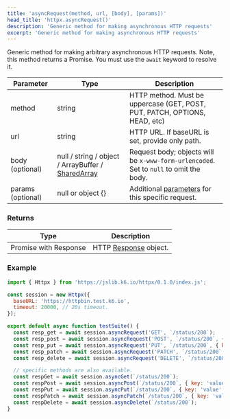 ```yaml
---
title: 'asyncRequest(method, url, [body], [params])'
head_title: 'httpx.asyncRequest()'
description: 'Generic method for making asynchronous HTTP requests'
excerpt: 'Generic method for making asynchronous HTTP requests'
---
```


Generic method for making arbitrary asynchronous HTTP requests. 
Note, this method returns a Promise. You must use the `await` keyword to resolve it. 

| Parameter         | Type                                                                                      | Description                                                                                 |
|-------------------|-------------------------------------------------------------------------------------------|---------------------------------------------------------------------------------------------|
| method            | string                                                                                    | HTTP method. Must be uppercase (GET, POST, PUT, PATCH, OPTIONS, HEAD, etc) |
| url               | string                                                                                    | HTTP URL. If baseURL is set, provide only path.                                             |
| body (optional)   | null / string / object / ArrayBuffer / [SharedArray](/javascript-api/k6-data/sharedarray) | Request body; objects will be `x-www-form-urlencoded`. Set to `null` to omit the body.      |
| params (optional) | null or object {}                                                                         | Additional [parameters](/javascript-api/k6-http/params) for this specific request.          |


### Returns

| Type                  | Description                                                |
|-----------------------|------------------------------------------------------------|
| Promise with Response | HTTP [Response](/javascript-api/k6-http/response) object.  |


### Example

<CodeGroup labels={[]}>

```javascript
import { Httpx } from 'https://jslib.k6.io/httpx/0.1.0/index.js';

const session = new Httpx({
  baseURL: 'https://httpbin.test.k6.io',
  timeout: 20000, // 20s timeout.
});

export default async function testSuite() {
  const resp_get = await session.asyncRequest('GET', `/status/200`);
  const resp_post = await session.asyncRequest('POST', `/status/200`, { key: 'value' });
  const resp_put = await session.asyncRequest('PUT', `/status/200`, { key: 'value' });
  const resp_patch = await session.asyncRequest('PATCH', `/status/200`, { key: 'value' });
  const resp_delete = await session.asyncRequest('DELETE', `/status/200`);

  // specific methods are also available.
  const respGet = await session.asyncGet(`/status/200`);
  const respPost = await session.asyncPost(`/status/200`, { key: 'value' });
  const respPut = await session.asyncPut(`/status/200`, { key: 'value' });
  const respPatch = await session.asyncPatch(`/status/200`, { key: 'value' });
  const respDelete = await session.asyncDelete(`/status/200`);
}
```

</CodeGroup>
